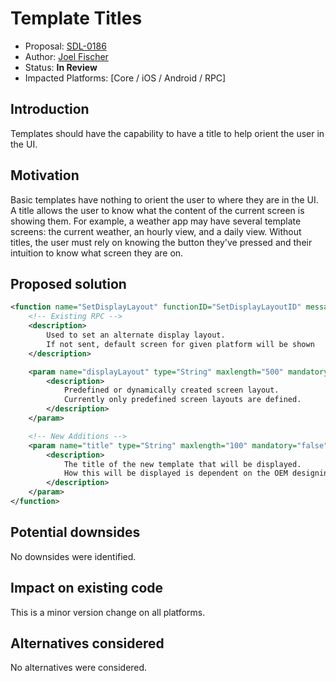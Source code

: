 # Template Titles

* Proposal: [SDL-0186](0186-template-titles.md)
* Author: [Joel Fischer](https://github.com/joeljfischer)
* Status: **In Review**
* Impacted Platforms: [Core / iOS / Android / RPC]

## Introduction

Templates should have the capability to have a title to help orient the user in the UI.

## Motivation

Basic templates have nothing to orient the user to where they are in the UI. A title allows the user to know what the content of the current screen is showing them. For example, a weather app may have several template screens: the current weather, an hourly view, and a daily view. Without titles, the user must rely on knowing the button they've pressed and their intuition to know what screen they are on.

## Proposed solution

```xml
<function name="SetDisplayLayout" functionID="SetDisplayLayoutID" messagetype="request">
    <!-- Existing RPC -->
    <description>
        Used to set an alternate display layout.
        If not sent, default screen for given platform will be shown
    </description>

    <param name="displayLayout" type="String" maxlength="500" mandatory="true">
        <description>
            Predefined or dynamically created screen layout.
            Currently only predefined screen layouts are defined.
        </description>
    </param>

    <!-- New Additions -->
    <param name="title" type="String" maxlength="100" mandatory="false">
        <description>
            The title of the new template that will be displayed. 
            How this will be displayed is dependent on the OEM designing the implementation of the template.
        </description>
    </param>
</function>
```

## Potential downsides

No downsides were identified.

## Impact on existing code

This is a minor version change on all platforms.

## Alternatives considered

No alternatives were considered.

